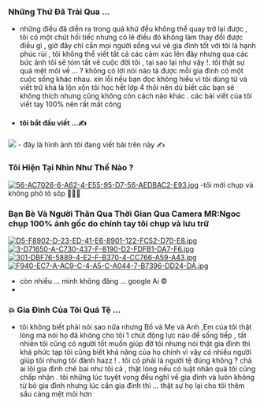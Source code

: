 ### Những Thứ Đã Trải Qua ...

- những điều đã diễn ra trong quá khứ đều không thể quay trở lại được , tôi có một chút hối tiếc nhưng có lẽ điều đó không làm thay đổi được điều gì , giờ đây chỉ cần mọi người sống vui vẻ gia đình tốt với tôi là hạnh phúc rùi , tôi không thể viết tất cả các cảm xúc lên đây nhưng qua các bức ảnh tôi sẽ tóm tắt về cuộc đời tôi , tại sao lại như vậy !. tôi thật sự quá mệt mỏi về ... ? không có lời nói nào tả được mỗi gia đình có một cuộc sống khác nhau. xin lỗi nếu bạn đọc không hiểu vì tôi dùng từ và viết trữ khá là lộn xộn tôi học hết lớp 4 thôi nên dù biết các bạn sẽ không thích  nhưng cũng không còn cách nào khác . các bài viết của tôi viết tay 100% nên rất mất công
- 
  #### tôi bắt đầu viết ...✍️
<img src="https://i.postimg.cc/vBCCKkvn/F6-DDA1-E4-8-E95-44-E2-B003-F3390-ED61418.jpg">
 - đây là hình ảnh tôi đang viết bài trên này ✍

 ### Tôi Hiện Tại Nhìn Như Thế Nào ?
  [![56-AC7026-6-A62-4-E55-95-D7-56-AEDBAC2-E93.jpg](https://i.postimg.cc/VNh1X3Fy/56-AC7026-6-A62-4-E55-95-D7-56-AEDBAC2-E93.jpg)](https://postimg.cc/DW1tTpD5)
  -tôi mới chụp và không phô tô sôp 👨🏻‍💻
  
### Bạn Bè Và Người Thân Qua Thời Gian Qua Camera MR:Ngoc chụp 100% ảnh gốc do chính tay tôi chụp và lưu trữ 
[![D5-F8902-D-23-ED-41-E6-8901-122-FC52-D70-E8.jpg](https://i.postimg.cc/GhfQwKzL/D5-F8902-D-23-ED-41-E6-8901-122-FC52-D70-E8.jpg)](https://postimg.cc/gnvR3vfQ)
[![3-D71650-A-C730-437-F-8190-D2-FDFB1-DA7-F6.jpg](https://i.postimg.cc/y8STVRrF/3-D71650-A-C730-437-F-8190-D2-FDFB1-DA7-F6.jpg)](https://postimg.cc/HrdMzrmx)
[![301-DBF76-5889-4-E2-F-B370-4-CC766-A59-A43.jpg](https://i.postimg.cc/yYxPbtmp/301-DBF76-5889-4-E2-F-B370-4-CC766-A59-A43.jpg)](https://postimg.cc/qzfytmZ2)
[![F940-EC7-A-AC9-C-4-A5-C-A044-7-B7396-DD24-DA.jpg](https://i.postimg.cc/rsFJcYvm/F940-EC7-A-AC9-C-4-A5-C-A044-7-B7396-DD24-DA.jpg)](https://postimg.cc/bDWb9LYc)
 - còn nhiều ... mình không đăng ... google Ai ©
 - 
### 💥 Gia Đình Của Tôi Quá Tệ ...
- tôi không biết phải nói sao nữa nhưng Bố và Mẹ và Anh ,Em của tôi thật lòng mà nói họ đã không cho tôi 1 chút động lực nào để sống tiếp , tất nhiên tôi cũng có người tốt muốn giúp đỡ tôi nhưng nói thật gia đình thì khá phức tạp tôi cũng biết khả năng của họ chính vì vậy có nhiều người giúp tôi nhưng tôi đành hazz ! . tôi có phải là người tệ đúng không ? chả ai lôi gia đình chê bai như tôi cả , thật lòng nếu có luật nhân quả tôi cũng chấp nhận . tôi những lúc tuyệt vọng đều nghĩ về gia đình và luôn không từ bỏ gia đình nhưng lúc cần gia đình thì ... thật sự họ lại cho tôi thêm sầu càng mệt mỏi hơn 
